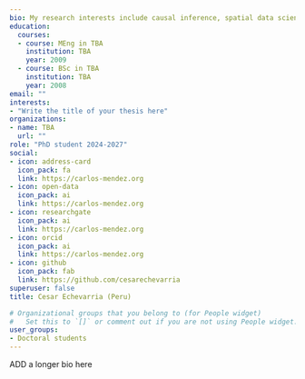 ```yaml
---
bio: My research interests include causal inference, spatial data science, and anthropology.
education:
  courses:
  - course: MEng in TBA
    institution: TBA
    year: 2009
  - course: BSc in TBA
    institution: TBA
    year: 2008
email: ""
interests:
- "Write the title of your thesis here"
organizations:
- name: TBA
  url: ""
role: "PhD student 2024-2027"
social:
- icon: address-card
  icon_pack: fa
  link: https://carlos-mendez.org
- icon: open-data
  icon_pack: ai
  link: https://carlos-mendez.org
- icon: researchgate
  icon_pack: ai
  link: https://carlos-mendez.org
- icon: orcid
  icon_pack: ai
  link: https://carlos-mendez.org
- icon: github
  icon_pack: fab
  link: https://github.com/cesarechevarria
superuser: false
title: Cesar Echevarria (Peru)

# Organizational groups that you belong to (for People widget)
#   Set this to `[]` or comment out if you are not using People widget.
user_groups:
- Doctoral students
---
```


ADD a longer bio here
